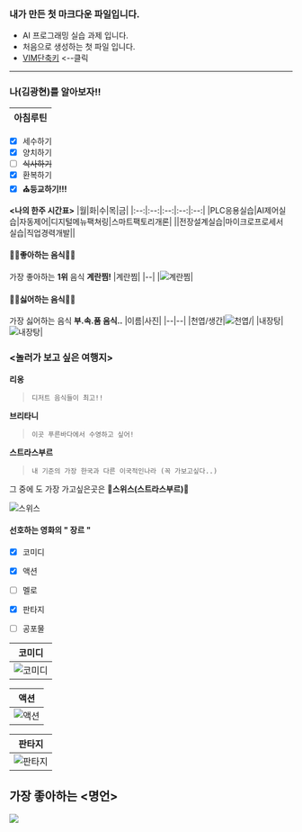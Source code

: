

### 내가 만든 첫 마크다운 파일입니다.

* AI 프로그래밍 실습 과제 입니다.
* 처음으로 생성하는 첫 파일 입니다.
* [VIM단축키](https://phoenixnap.com/kb/wp-content/uploads/2021/11/vim-commands-cheat-sheet-by-pnap.pdf) <--클릭
___

### **나**(김광현)를 알아보자!!

|아침루틴|
|--|
-  [x] 세수하기
-  [x] 양치하기
-  [ ] ~~식사하기~~
-  [x] 환복하기
-  [x] **⛪️등교하기!!!**

 **<나의 한주 시간표>**
 |월|화|수|목|금|
 |:--:|:--:|:--:|:--:|:--:|
 |PLC응용실습|AI제어실습|자동제어|디지털메뉴팩쳐링|스마트팩토리개론|
 ||전장설계실습|마이크로프로세서 실습|직업경력개발||
 



#### 🥧🥧좋아하는 음식🥧🥧

가장 좋아하는 **1위** 음식 **계란찜!**
|계란찜|
|--|
|![계란찜](https://postfiles.pstatic.net/MjAyMjEwMDNfMjU4/MDAxNjY0NzgxMDM1MTAx.26a21wrJmHuV0e9cVB3sBxNVF-dr8SZ4BsXQzIAFAowg.wTFYIeNOtrW0h_jv0TE2BhiL2GeB2nniZpCIg1cEbz8g.JPEG.mingming287/DSC02663.JPG?type=w966)|

#### 👿👿싫어하는 음식👿👿
가장 싫어하는 음식 **부.속.품 음식..**
|이름|사진|
|--|--|
|천엽/생간|![천엽/](https://search.pstatic.net/common/?src=http%3A%2F%2Fblogfiles.naver.net%2FMjAyMjAxMjNfMTc4%2FMDAxNjQyOTM3OTg0Nzcw.ma42j2qmacfWlhlmwF9bQGwMTqMr75Nf3_DQlF_jUI4g.gpeDzHX3TbkU7lCF1bqOH1nQydDQwO2zIflipRralZcg.JPEG.dlgmldms5%2FIMG_3050.jpg&type=sc960_832)|
|내장탕|![내장탕](https://search.pstatic.net/common/?src=http%3A%2F%2Fblogfiles.naver.net%2FMjAxOTAzMjdfMzAg%2FMDAxNTUzNjYyNDc0NzM1.sT5v0aAaXNKn9xDa-hwxuKXjxD9yLh6MkIjcDNq8fJ8g.FdKjCfzoKJB5K1QvD_rszaUIYChmiUE6TfGhOXdVi88g.JPEG.lala0527%2F20190315_111343.jpg&type=ofullfill340_600_png)|

### <놀러가 보고 싶은 여행지>
**리옹**  
> ```
> 디저트 음식들이 최고!!

**브리타니**
> ``` 
> 이곳 푸른바다에서 수영하고 싶어!

**스트라스부르**
> ```
> 내 기준의 가장 한국과 다른 이국적인나라 (꼭 가보고싶다..)

그 중에 도 가장 가고싶은곳은 **🌟스위스(스트라스부르)🌟**


![스위스](https://search.pstatic.net/common/?src=http%3A%2F%2Fblogfiles.naver.net%2FMjAyMjA4MDhfODMg%2FMDAxNjU5OTcwMDM0Mjgy.yxsWkd9c1SS-WtGysaHrc3oaEQqV7irRu-MhMGcVJpgg.6xHTvkzp3HT8wvWLuDzrc6uHFPQDih_466CsirVxPvgg.JPEG.sea4531%2F20220609%25A3%25DF184047.jpg&type=sc960_832)

#### 선호하는 영화의 " 장르 "

- [x] 코미디

- [x] 액션

- [ ] 멜로

- [x] 판타지

- [ ] 공포물

|코미디|
|--|
|![코미디](https://postfiles.pstatic.net/MjAxNzExMjBfMTky/MDAxNTExMTg1Nzk4Mzk1.4it4CZipyrCApbl0P3CzErfdrzs7jGS3UgG46YVU1Ewg.Vi12rU53iJkVsHGI9HPf3OsqeKW9qXIszTPDK59kX_Eg.JPEG.importantsj/K-003.jpg?type=w773)|

|액션|
|--|
|![액션](https://search.pstatic.net/common/?src=http%3A%2F%2Fblogfiles.naver.net%2FMjAyMjAzMDVfNCAg%2FMDAxNjQ2NDc1NjMzOTI4.HtGUlEXqRQ7Et54rgxAajTv9PGxoTK9ovr1hiHRvTAIg.TMWhUxgMy4JK5POAPgvk4oAAXVY-sdKPwfnuaiPXl5Eg.JPEG.72o813%2Faj402.jpg&type=sc960_832)|

|판타지|
|--|
|![판타지](https://search.pstatic.net/common/?src=http%3A%2F%2Fblogfiles.naver.net%2F20130813_108%2Frkdqnrck_1376400980012oUSnE_JPEG%2Fkobis_or_kr_20130811_195135.jpg&type=sc960_832)|



가장 좋아하는 **<명언>**
- 

![](https://search.pstatic.net/common/?src=http%3A%2F%2Fblogfiles.naver.net%2FMjAyMjA5MjlfOTEg%2FMDAxNjY0NDQyNzIxMTU0.-MuKDSfWE-OMBSOxW6NGIg7Ui1rXC6cvvxRN2Zo9In0g.23baDbXNjBJd0SOYlu26o0Kyyma2BwfpFnBg9JevCjwg.PNG.seonae62%2FScreenshots%25A3%25DF2022%25A3%25AD09%25A3%25AD24%25A3%25AD07%25A3%25AD34%25A3%25AD34.png&type=sc960_832)








